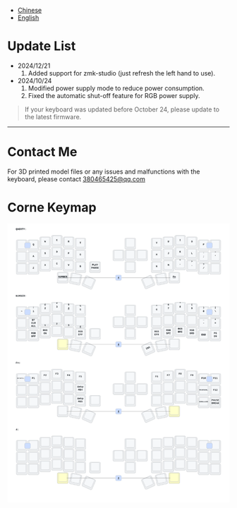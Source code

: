 - [Chinese](README.md)
- [English](README_EN.md)

# Update List

- 2024/12/21
  1. Added support for zmk-studio (just refresh the left hand to use).
- 2024/10/24
  1. Modified power supply mode to reduce power consumption.
  2. Fixed the automatic shut-off feature for RGB power supply.

> If your keyboard was updated before October 24, please update to the latest firmware.
>
---
# Contact Me

For 3D printed model files or any issues and malfunctions with the keyboard, please contact 380465425@qq.com

# Corne Keymap


<img src="keymap-drawer/eyeslash_corne.svg" >
